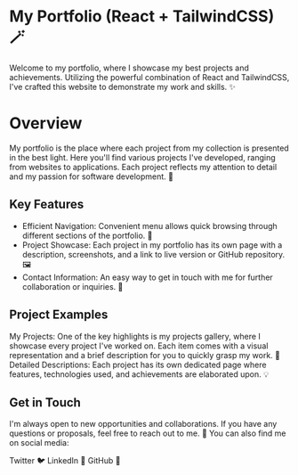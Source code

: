 # My Portfolio (React + TailwindCSS) 🪄
Welcome to my portfolio, where I showcase my best projects and achievements. Utilizing the powerful combination of React and TailwindCSS, I've crafted this website to demonstrate my work and skills. ✨
# Overview
My portfolio is the place where each project from my collection is presented in the best light. Here you'll find various projects I've developed, ranging from websites to applications. Each project reflects my attention to detail and my passion for software development. 🚀
## Key Features
* Efficient Navigation: Convenient menu allows quick browsing through different sections of the portfolio. 📌
* Project Showcase: Each project in my portfolio has its own page with a description, screenshots, and a link to live version or GitHub repository. 🖼️
* Contact Information: An easy way to get in touch with me for further collaboration or inquiries. 📧
## Project Examples
My Projects: One of the key highlights is my projects gallery, where I showcase every project I've worked on. Each item comes with a visual representation and a brief description for you to quickly grasp my work. 🎨
Detailed Descriptions: Each project has its own dedicated page where features, technologies used, and achievements are elaborated upon. 💡
## Get in Touch
I'm always open to new opportunities and collaborations. If you have any questions or proposals, feel free to reach out to me. 🤝
You can also find me on social media:

Twitter 🐦
LinkedIn 🔗
GitHub 🐙
